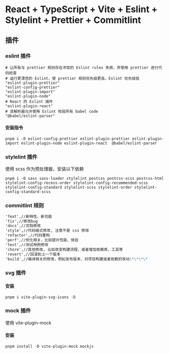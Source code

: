# React + TypeScript + Vite + Eslint + Stylelint + Prettier + Commitlint

## 插件

### eslint 插件

```
# 让所有与 prettier 规则存在冲突的 Eslint rules 失效，并使用 prettier 进行代码检查
# 运行更漂亮的 Eslint，使 prettier 规则优先级更高，Eslint 优先级低
"eslint-plugin-prettier"
"eslint-config-prettier"
"eslint-plugin-import"
"eslint-plugin-node"
# React 的 Eslint 插件
"eslint-plugin-react"
# 该解析器允许使用 Eslint 校验所有 babel code
"@babel/eslint-parser"
```

#### 安装指令

```npm
pnpm i -D eslint-config-prettier eslint-plugin-prettier eslint-plugin-import eslint-plugin-node eslint-plugin-react  @babel/eslint-parser
```

### stylelint 插件

使用 scss 作为预处理器，安装以下依赖

```npm
pnpm i -D sass sass-loader stylelint postcss postcss-scss postcss-html stylelint-config-recess-order stylelint-config-recommended-scss stylelint-config-standard stylelint-scss stylelint-order stylelint-config-standard-scss
```

### commitlint 规则

```markdown
'feat',//新特性、新功能
'fix',//修改bug
'docs',//文档修改
'style',//代码格式修改, 注意不是 css 修改
'refactor',//代码重构
'perf',//优化相关，比如提升性能、体验
'test',//测试用例修改
'chore',//其他修改, 比如改变构建流程、或者增加依赖库、工具等
'revert',//回滚到上一个版本
'build',//编译相关的修改，例如发布版本、对项目构建或者依赖的改动\*\*\*\*
```

### svg 插件

#### 安装

```npm
pnpm i vite-plugin-svg-icons -D
```

### mock 插件

使用 vite-plugin-mock

#### 安装

```npm
pnpm install -D vite-plugin-mock mockjs
```
